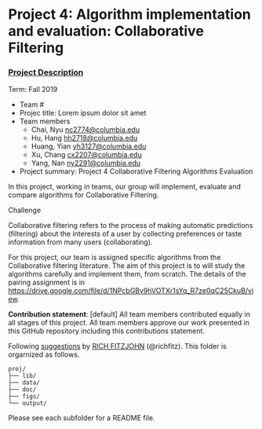 # Project 4: Algorithm implementation and evaluation: Collaborative Filtering

### [Project Description](doc/project4_desc.md)

Term: Fall 2019

+ Team #
+ Projec title: Lorem ipsum dolor sit amet
+ Team members
	+ Chai, Nyu nc2774@columbia.edu
	+ Hu, Hang hh2718@columbia.edu
	+ Huang, Yian yh3127@columbia.edu
	+ Xu, Chang cx2207@columbia.edu
	+ Yang, Nan ny2291@columbia.edu
+ Project summary: 
Project 4 Collaborative Filtering Algorithms Evaluation

In this project, working in teams, our group will implement, evaluate and compare algorithms for Collaborative Filtering.

Challenge

Collaborative filtering refers to the process of making automatic predictions (filtering) about the interests of a user by collecting preferences or taste information from many users (collaborating).

For this project, our team is assigned specific algorithms from the Collaborative filtering literature. The aim of this project is to will study the algorithms carefully and implement them, from scratch. The details of the pairing assignment is in https://drive.google.com/file/d/1NPcbGBv9hVOTXr1sYq_R7ze0qC25CkuB/view. 

	
**Contribution statement**: [default] All team members contributed equally in all stages of this project. All team members approve our work presented in this GitHub repository including this contributions statement. 

Following [suggestions](http://nicercode.github.io/blog/2013-04-05-projects/) by [RICH FITZJOHN](http://nicercode.github.io/about/#Team) (@richfitz). This folder is orgarnized as follows.

```
proj/
├── lib/
├── data/
├── doc/
├── figs/
└── output/
```

Please see each subfolder for a README file.
